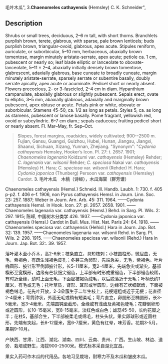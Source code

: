 毛叶木瓜",
3.**Chaenomeles cathayensis** (Hemsley) C. K. Schneider",

## Description
Shrubs or small trees, deciduous, 2–6 m tall, with short thorns. Branchlets purplish brown, terete, glabrous, with sparse, pale brown lenticels; buds purplish brown, triangular-ovoid, glabrous, apex acute. Stipules reniform, auriculate, or suborbicular, 5–10 mm, herbaceous, abaxially brown tomentose, margin minutely aristate-serrate, apex acute; petiole ca. 1 cm, pubescent or nearly so; leaf blade elliptic or lanceolate to obovate-lanceolate, 5–11 × 2–4, abaxially initially densely brown tomentose, glabrescent, adaxially glabrous, base cuneate to broadly cuneate, margin minutely aristate-serrate, sparsely serrate or subentire basally, doubly serrate apically, apex acute or acuminate. Pedicel short or nearly absent. Flowers precocious, 2- or 3-fascicled, 2–4 cm in diam. Hypanthium campanulate, abaxially glabrous or slightly pubescent. Sepals erect, ovate to elliptic, 3–5 mm, abaxially glabrous, adaxially and marginally brown pubescent, apex obtuse or acute. Petals pink or white, obovate or suborbicular. Stamens 45–50, ca. 1/2 as long as petals. Styles 5, ca. as long as stamens, pubescent or lanose basally. Pome fragrant, yellowish red, ovoid or subcylindric. 6–7 cm diam.; sepals caducous; fruiting pedicel short or nearly absent. Fl. Mar–May, fr. Sep–Oct.

> Slopes, forest margins, roadsides, widely cultivated; 900--2500 m. Fujian, Gansu, Guangxi, Guizhou, Hubei, Hunan, Jiangsu, Jiangxi, Shaanxi, Sichuan, Xizang, Yunnan, Zhejiang.
  "Synonym": "*Cydonia cathayensis* Hemsley, Hooker’s Icon. Pl. 27: t. 2657. 1901; *Chaenomeles lagenaria* Koidzumi var. *cathayensis* (Hemsley) Rehder; *C. lagenaria* var. *wilsonii* Rehder; *C. speciosa* Nakai var. *cathayensis* (Hemsley) H. Hara; *C. speciosa* var. *wilsonii* (Rehder) H. Hara; *Cydonia japonica* (Thunberg) Persoon var. *cathayensis* (Hemsley) Cardot.
**3. 毛叶木瓜　木桃（诗经），木瓜海棠（群芳谱）**

Chaenomeles cathayensis (Hemsl.) Schneid. Ill. Handb. Laubh. 1: 730. f. 405 p-p2. f. 406 e-f. 1906, non Pyrus cathayensis Hemsl. in Journ. Linn. Soc. 23: 257. 1887; Weber in Journ. Arn. Arb. 45: 311. 1964. ——Cydonia cathayensis Hemsl. in Hook. Icon. 27: pl. 2657. 2658. 1901. ——Chaenomeles lagenaria var. cathayensis (Hemsl.) Behd. in Sarg. Pl. Wils. 2: 297. 1915; 陈嵘, 中国树木分类学 426. 1937. ——Cydonia japonica var. cathayensis (Hemsl.) Cardot in Bull. Mus. Hist. Nat. Paris 24: 64. 1918. ——Chaenomeles speciosa var. cathayensis (Hehisl.) Hara in Journ. Jap. Bot. 32: 139. 1957. ——Chaenomeles lagenaria var. wilsonii Rehd. in Sarg. Pl. Wils. 2: 298. 1915. ——Chaenomeles speciosa var. wilsonii (Rehd.) Hara in Journ. Jap. Bot. 32:. 39. 1957.

落叶灌木至小乔木，高2-6米；枝条直立，具短枝刺；小枝圆柱形，微屈曲，无毛，紫褐色，有疏生浅褐色皮孔；冬芽三角卵形，先端急尖，无毛，紫褐色。叶片椭圆形、披针形至倒卵披针形，长5-11厘米，宽2-4厘米，先端急尖或渐尖，基部楔形至宽楔形，边缘有芒状细尖锯齿，上半部有时形成重锯齿，下半部锯齿较稀，有时近全缘，幼时上面无毛，下面密被褐色绒毛，以后脱落近于无毛；叶柄长约1厘米，有毛或无毛；托叶草质，肾形、耳形或半圆形，边缘有芒状细锯齿，下面被褐色绒毛。花先叶开放，2-3朵簇生于二年生枝上，花梗短粗或近于无梗；花直径2-4厘米；萼筒钟状，外面无毛或稍有短柔毛；萼片直立，卵圆形至椭圆形，长3-5毫米，宽3-4毫米，先端圆钝至截形，全缘或有浅齿及黄褐色睫毛；花瓣倒卵形或近圆形，长10-15毫米，宽8-15毫米，淡红色或白色；雄蕊45-50，长约花瓣之半；花柱5，基部合生，下半部被柔毛或绵毛，柱头头状。果实卵球形或近圆柱形，先端有突起，长8-12厘米，宽6-7厘米，黄色有红晕，味芳香。花期3-5月，果期9-10月。

产陕西、甘肃、江西、湖北、湖南、四川、云南、贵州、广西。生山坡、林边、道旁、栽培或野生，海拔900-2500米。模式标本采自湖北宜昌。

果实入药可作木瓜的代用品。各地习见栽培，耐寒力不及木瓜和皱皮木瓜。
